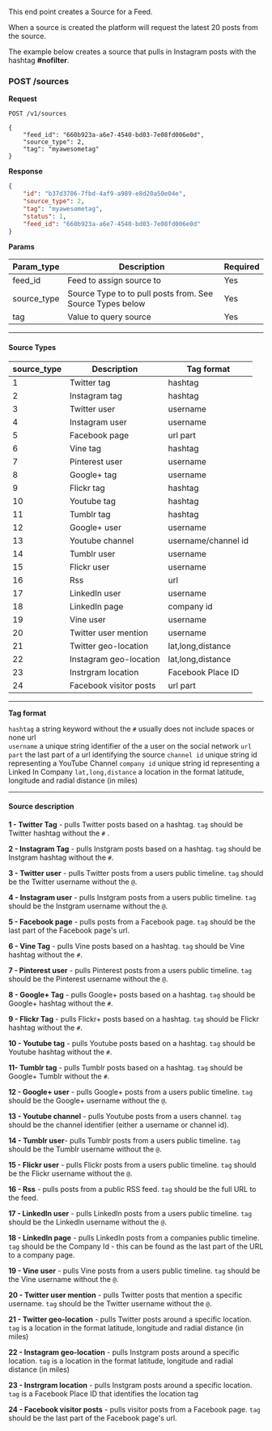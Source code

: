 
This end point creates a Source for a Feed.
 
When a source is created the platform will request the latest 20 posts from the source.

The example below creates a source that pulls in Instagram posts with the hashtag **#nofilter**.

### POST /sources

**Request**

```http
POST /v1/sources

{
    "feed_id": "660b923a-a6e7-4540-bd03-7e08fd006e0d",
    "source_type": 2,
    "tag": "myawesometag"
}
```

**Response**

```json
{
    "id": "b37d3706-7fbd-4af9-a989-e8d20a50e04e",
    "source_type": 2,
    "tag": "myawesometag",
    "status": 1,
    "feed_id": "660b923a-a6e7-4540-bd03-7e08fd006e0d"
}

```


**Params**  


| Param_type     | Description                       |  Required    |
| -------------  |-------------                      | -------     |
| feed_id        | Feed to assign source to          | Yes     |
| source_type    | Source Type to to pull posts from. See Source Types below | Yes |
| tag            | Value to query source             | Yes |

-----

#### Source Types  
 
| source_type   | Description     |  Tag format |
| ------------- |-------------    | -------     |
| 1             | Twitter tag     | hashtag     |
| 2             | Instagram tag   | hashtag     |
| 3             | Twitter user    | username    |
| 4             | Instagram user  | username    |
| 5             | Facebook page   | url part    |
| 6             | Vine tag        | hashtag     |
| 7             | Pinterest user  | username    |
| 8             | Google+ tag     | username    |
| 9             | Flickr tag      | hashtag     |
| 10            | Youtube tag     | hashtag     |
| 11            | Tumblr tag      | hashtag     |
| 12            | Google+ user    | username    |
| 13            | Youtube channel | username/channel id |
| 14            | Tumblr user     | username    |
| 15            | Flickr user     | username    |
| 16            | Rss             | url         |
| 17            | LinkedIn user   | username    |
| 18            | LinkedIn page   | company id  |
| 19            | Vine user       |  username   |
| 20            | Twitter user mention   |  username |
| 21            | Twitter geo-location   | lat,long,distance |
| 22            | Instagram geo-location |  lat,long,distance |
| 23            | Instrgram location     | Facebook Place ID
| 24            | Facebook visitor posts   |  url part    |


---

**Tag format**

`hashtag` a string keyword without the `#` usually does not include spaces or none url  
`username` a unique string identifier of the a user on the social network 
`url part` the last part of a url identifying the source
`channel id` unique string id representing a YouTube Channel
`company id` unique string id representing a Linked In Company
`lat,long,distance` a location in the format latitude, longitude and radial distance (in miles) 

---

#### Source description

**1 - Twitter Tag**  - pulls Twitter posts based on a hashtag. `tag` should be Twitter hashtag without the `#` .

**2 - Instagram Tag**  - pulls Instgram posts based on a hashtag. `tag` should be Instgram hashtag without the `#`.
 
**3 - Twitter user**  - pulls Twitter posts from a users public timeline. `tag` should be the Twitter username without the `@`.
 
**4 - Instagram user**  - pulls Instgram posts from a users public timeline. `tag` should be the Instgram username without the `@`.
 
**5 - Facebook page**  - pulls posts from a Facebook page. `tag` should be the last part of the Facebook page's url.

**6 - Vine Tag**  - pulls Vine posts based on a hashtag. `tag` should be Vine hashtag without the `#`.
 
**7 - Pinterest user**  - pulls Pinterest posts from a users public timeline. `tag` should be the Pinterest username without the `@`.

**8 - Google+ Tag**  - pulls Google+ posts based on a hashtag. `tag` should be Google+ hashtag without the `#`.

**9 - Flickr Tag**  - pulls Flickr+ posts based on a hashtag. `tag` should be Flickr hashtag without the `#`.

**10 - Youtube tag**  - pulls Youtube posts based on a hashtag. `tag` should be Youtube hashtag without the `#`.

**11- Tumblr tag**   - pulls Tumblr posts based on a hashtag. `tag` should be Google+ Tumblr without the `#`.

**12 - Google+ user**  - pulls Google+ posts from a users public timeline. `tag` should be the Google+ username without the `@`.

**13 - Youtube channel** - pulls Youtube posts from a users channel. `tag` should be the channel identifier (either a username or channel id).

**14 - Tumblr user**- pulls Tumblr posts from a users public timeline. `tag` should be the Tumblr username without the `@`.   

**15 - Flickr user**  - pulls Flickr posts from a users public timeline. `tag` should be the Flickr username without the `@`. 

**16 - Rss** - pulls posts from a public RSS feed. `tag` should be the full URL to the feed.          

**17 - LinkedIn user**  - pulls LinkedIn posts from a users public timeline. `tag` should be the LinkedIn username without the `@`. 

**18 - LinkedIn page**   - pulls LinkedIn posts from a companies public timeline. `tag` should be the Company Id - this can be found as the last part of the URL to a company page. 

**19 - Vine user** - pulls Vine posts from a users public timeline. `tag` should be the Vine username without the `@`.      

**20 - Twitter user mention** - pulls Twitter posts that mention a specific username. `tag` should be the Twitter username without the `@`.  

**21 - Twitter geo-location** - pulls Twitter posts around a specific location. `tag` is a location in the format latitude, longitude and radial distance (in miles)  

**22 - Instagram geo-location** - pulls Instgram posts around a specific location. `tag` is a location in the format latitude, longitude and radial distance (in miles)   

**23 - Instrgram location**  - pulls Instgram posts around a specific location. `tag` is a Facebook Place ID that identifies the location tag      

**24 - Facebook visitor posts**  - pulls visitor posts from a Facebook page. `tag` should be the last part of the Facebook page's url.  


